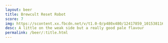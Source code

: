 ```yaml
---
layout: beer
title: Brewcult Reset Robot
score: 7
img: https://scontent.xx.fbcdn.net/v/t1.0-0/p480x480/12417859_10153811611533745_6524426791759855644_n.jpg?oh=79a9edaacc313d5e2461a4bf697c5818&oe=590E1D41
desc: A little on the weak side but a really good pale flavour
permalink: /beer/:title.html
---
```

